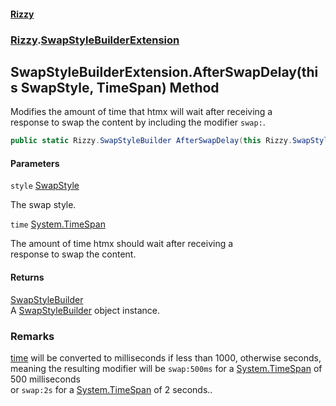 #### [Rizzy](index.md 'index')
### [Rizzy](Rizzy.md 'Rizzy').[SwapStyleBuilderExtension](Rizzy.SwapStyleBuilderExtension.md 'Rizzy.SwapStyleBuilderExtension')

## SwapStyleBuilderExtension.AfterSwapDelay(this SwapStyle, TimeSpan) Method

Modifies the amount of time that htmx will wait after receiving a   
response to swap the content by including the modifier `swap:`.

```csharp
public static Rizzy.SwapStyleBuilder AfterSwapDelay(this Rizzy.SwapStyle style, System.TimeSpan time);
```
#### Parameters

<a name='Rizzy.SwapStyleBuilderExtension.AfterSwapDelay(thisRizzy.SwapStyle,System.TimeSpan).style'></a>

`style` [SwapStyle](Rizzy.SwapStyle.md 'Rizzy.SwapStyle')

The swap style.

<a name='Rizzy.SwapStyleBuilderExtension.AfterSwapDelay(thisRizzy.SwapStyle,System.TimeSpan).time'></a>

`time` [System.TimeSpan](https://docs.microsoft.com/en-us/dotnet/api/System.TimeSpan 'System.TimeSpan')

The amount of time htmx should wait after receiving a   
            response to swap the content.

#### Returns
[SwapStyleBuilder](Rizzy.SwapStyleBuilder.md 'Rizzy.SwapStyleBuilder')  
A [SwapStyleBuilder](Rizzy.SwapStyleBuilder.md 'Rizzy.SwapStyleBuilder') object instance.

### Remarks
[time](Rizzy.SwapStyleBuilderExtension.AfterSwapDelay(thisRizzy.SwapStyle,System.TimeSpan).md#Rizzy.SwapStyleBuilderExtension.AfterSwapDelay(thisRizzy.SwapStyle,System.TimeSpan).time 'Rizzy.SwapStyleBuilderExtension.AfterSwapDelay(this Rizzy.SwapStyle, System.TimeSpan).time') will be converted to milliseconds if less than 1000, otherwise seconds,   
            meaning the resulting modifier will be `swap:500ms` for a [System.TimeSpan](https://docs.microsoft.com/en-us/dotnet/api/System.TimeSpan 'System.TimeSpan') of 500 milliseconds   
            or `swap:2s` for a [System.TimeSpan](https://docs.microsoft.com/en-us/dotnet/api/System.TimeSpan 'System.TimeSpan') of 2 seconds..